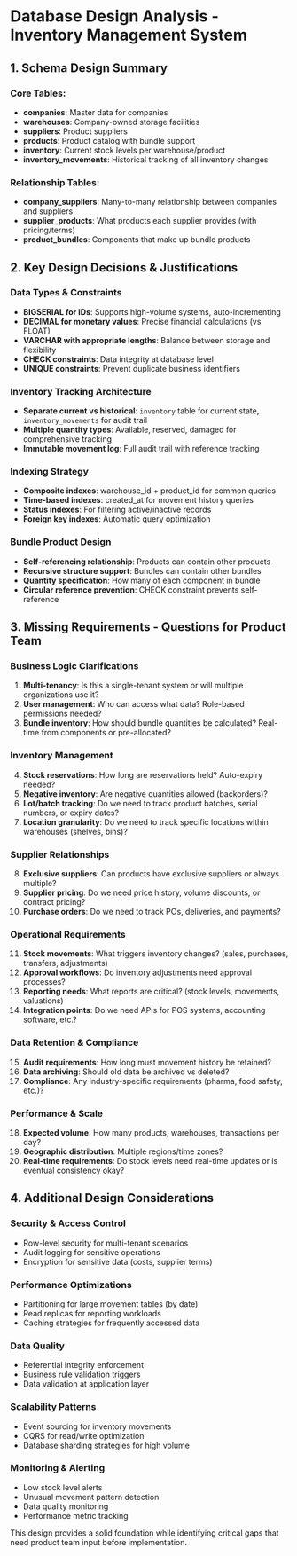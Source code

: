 # Database Design Analysis - Inventory Management System

## 1. Schema Design Summary

### Core Tables:
- **companies**: Master data for companies
- **warehouses**: Company-owned storage facilities
- **suppliers**: Product suppliers
- **products**: Product catalog with bundle support
- **inventory**: Current stock levels per warehouse/product
- **inventory_movements**: Historical tracking of all inventory changes

### Relationship Tables:
- **company_suppliers**: Many-to-many relationship between companies and suppliers
- **supplier_products**: What products each supplier provides (with pricing/terms)
- **product_bundles**: Components that make up bundle products

## 2. Key Design Decisions & Justifications

### Data Types & Constraints
- **BIGSERIAL for IDs**: Supports high-volume systems, auto-incrementing
- **DECIMAL for monetary values**: Precise financial calculations (vs FLOAT)
- **VARCHAR with appropriate lengths**: Balance between storage and flexibility
- **CHECK constraints**: Data integrity at database level
- **UNIQUE constraints**: Prevent duplicate business identifiers

### Inventory Tracking Architecture
- **Separate current vs historical**: `inventory` table for current state, `inventory_movements` for audit trail
- **Multiple quantity types**: Available, reserved, damaged for comprehensive tracking
- **Immutable movement log**: Full audit trail with reference tracking

### Indexing Strategy
- **Composite indexes**: warehouse_id + product_id for common queries
- **Time-based indexes**: created_at for movement history queries  
- **Status indexes**: For filtering active/inactive records
- **Foreign key indexes**: Automatic query optimization

### Bundle Product Design
- **Self-referencing relationship**: Products can contain other products
- **Recursive structure support**: Bundles can contain other bundles
- **Quantity specification**: How many of each component in bundle
- **Circular reference prevention**: CHECK constraint prevents self-reference

## 3. Missing Requirements - Questions for Product Team

### Business Logic Clarifications
1. **Multi-tenancy**: Is this a single-tenant system or will multiple organizations use it?
2. **User management**: Who can access what data? Role-based permissions needed?
3. **Bundle inventory**: How should bundle quantities be calculated? Real-time from components or pre-allocated?

### Inventory Management
4. **Stock reservations**: How long are reservations held? Auto-expiry needed?
5. **Negative inventory**: Are negative quantities allowed (backorders)?
6. **Lot/batch tracking**: Do we need to track product batches, serial numbers, or expiry dates?
7. **Location granularity**: Do we need to track specific locations within warehouses (shelves, bins)?

### Supplier Relationships  
8. **Exclusive suppliers**: Can products have exclusive suppliers or always multiple?
9. **Supplier pricing**: Do we need price history, volume discounts, or contract pricing?
10. **Purchase orders**: Do we need to track POs, deliveries, and payments?

### Operational Requirements
11. **Stock movements**: What triggers inventory changes? (sales, purchases, transfers, adjustments)
12. **Approval workflows**: Do inventory adjustments need approval processes?
13. **Reporting needs**: What reports are critical? (stock levels, movements, valuations)
14. **Integration points**: Do we need APIs for POS systems, accounting software, etc.?

### Data Retention & Compliance
15. **Audit requirements**: How long must movement history be retained?
16. **Data archiving**: Should old data be archived vs deleted?
17. **Compliance**: Any industry-specific requirements (pharma, food safety, etc.)?

### Performance & Scale
18. **Expected volume**: How many products, warehouses, transactions per day?
19. **Geographic distribution**: Multiple regions/time zones?
20. **Real-time requirements**: Do stock levels need real-time updates or is eventual consistency okay?

## 4. Additional Design Considerations

### Security & Access Control
- Row-level security for multi-tenant scenarios
- Audit logging for sensitive operations
- Encryption for sensitive data (costs, supplier terms)

### Performance Optimizations
- Partitioning for large movement tables (by date)
- Read replicas for reporting workloads
- Caching strategies for frequently accessed data

### Data Quality
- Referential integrity enforcement
- Business rule validation triggers
- Data validation at application layer

### Scalability Patterns
- Event sourcing for inventory movements
- CQRS for read/write optimization
- Database sharding strategies for high volume

### Monitoring & Alerting
- Low stock level alerts
- Unusual movement pattern detection
- Data quality monitoring
- Performance metric tracking

This design provides a solid foundation while identifying critical gaps that need product team input before implementation.
